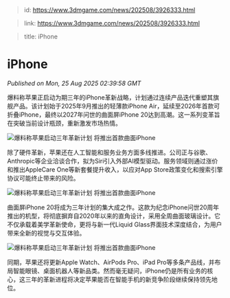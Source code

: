 > id: https://www.3dmgame.com/news/202508/3926333.html

> link: https://www.3dmgame.com/news/202508/3926333.html

> title: iPhone

# iPhone
_Published on Mon, 25 Aug 2025 02:39:58 GMT_

爆料称苹果正启动为期三年的iPhone革新战略，计划通过连续产品迭代重塑其旗舰产品。该计划始于2025年9月推出的轻薄款iPhone Air，延续至2026年首款可折叠iPhone，最终以2027年问世的曲面屏iPhone 20达到高潮。这一系列变革旨在突破当前设计瓶颈，重新激发市场热情。

![爆料称苹果启动三年革新计划 将推出首款曲面iPhone](https://img.3dmgame.com/uploads/images/news/20250825/1756089527_331022_jpg_r.jpg)

除了硬件革新，苹果还在人工智能和服务业务方面多线推进。公司正与谷歌、Anthropic等企业洽谈合作，拟为Siri引入外部AI模型驱动。服务领域则通过涨价和推出AppleCare One等新套餐提升收入，以应对App Store政策变化和搜索引擎协议可能终止带来的风险。

![爆料称苹果启动三年革新计划 将推出首款曲面iPhone](https://img.3dmgame.com/uploads/images/news/20250825/1756089536_806523_jpg_r.jpg)

曲面屏iPhone 20将成为三年计划的集大成之作。这款为纪念iPhone问世20周年推出的机型，将彻底摒弃自2020年以来的直角设计，采用全周曲面玻璃设计。它不仅承载着美学革新使命，更将与新一代Liquid Glass界面技术深度结合，为用户带来全新的视觉与交互体验。

![爆料称苹果启动三年革新计划 将推出首款曲面iPhone](https://img.3dmgame.com/uploads/images/news/20250825/1756089547_919040_jpg_r.jpg)

同期，苹果还将更新Apple Watch、AirPods Pro、iPad Pro等多条产品线，并布局智能眼镜、桌面机器人等新品类。然而毫无疑问，iPhone仍是所有业务的核心，这三年的革新进程将决定苹果能否在智能手机的新竞争阶段继续保持领先地位。

